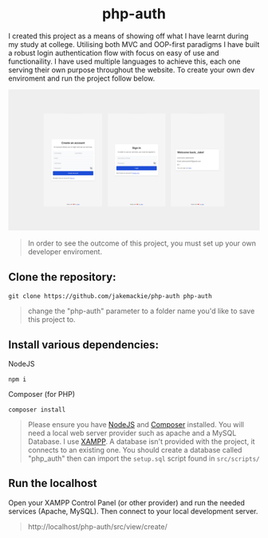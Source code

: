 <h1 align="center">
php-auth
</h1>

I created this project as a means of showing off what I have learnt during my study at college. Utilising both MVC and OOP-first paradigms I have built a robust login authentication flow with focus on easy of use and functionaility. I have used multiple languages to achieve this, each one serving their own purpose throughout the website. To create your own dev enviroment and run the project follow below.
<br/>

<div align="center">
    <img src="./public/img/showcase.png" style="margin: auto">
</div>

> In order to see the outcome of this project, you must set up your own developer enviroment.

## **Clone the repository:**

```shell
git clone https://github.com/jakemackie/php-auth php-auth
```

> change the "php-auth" parameter to a folder name you'd like to save this project to.

## **Install various dependencies:**

NodeJS

```shell
npm i
```

Composer (for PHP)

```shell
composer install
```

> Please ensure you have [NodeJS](https://nodejs.org/en) and [Composer](https://getcomposer.org/download/) installed.
> You will need a local web server provider such as apache and a MySQL Database. I use [XAMPP](https://www.apachefriends.org/download.html).
> A database isn't provided with the project, it connects to an existing one. You should create a database called "php_auth" then can import the `setup.sql` script found in `src/scripts/`

## **Run the localhost**

Open your XAMPP Control Panel (or other provider) and run the needed services (Apache, MySQL). Then connect to your local development server.

> http://localhost/php-auth/src/view/create/
